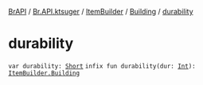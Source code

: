 [BrAPI](../../../index.md) / [Br.API.ktsuger](../../index.md) / [ItemBuilder](../index.md) / [Building](index.md) / [durability](./durability.md)

# durability

`var durability: `[`Short`](https://kotlinlang.org/api/latest/jvm/stdlib/kotlin/-short/index.html)
`infix fun durability(dur: `[`Int`](https://kotlinlang.org/api/latest/jvm/stdlib/kotlin/-int/index.html)`): `[`ItemBuilder.Building`](index.md)